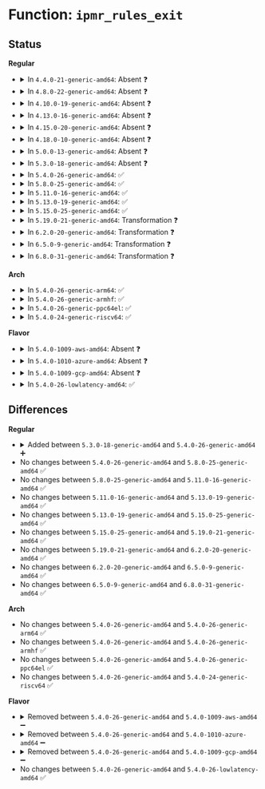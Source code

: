 # Function: <code>ipmr_rules_exit</code>

## Status
<b>Regular</b>
<ul>
<li>
<details>
<summary>In <code>4.4.0-21-generic-amd64</code>: Absent ❓</summary>

```json
{
  "name": "ipmr_rules_exit",
  "collision_type": "Unique Static",
  "inline_type": "Full",
  "funcs": [
    {
      "addr": 18446744071586876357,
      "name": "ipmr_rules_exit",
      "external": false,
      "loc": "net/ipv4/ipmr.c:308",
      "file": "net/ipv4/ipmr.c",
      "inline": "not declared, inlined",
      "caller_inline": [
        "net/ipv4/ipmr.c:ipmr_net_exit"
      ],
      "caller_func": []
    }
  ],
  "symbols": []
}
```
</details>
</li>
<li>
<details>
<summary>In <code>4.8.0-22-generic-amd64</code>: Absent ❓</summary>

```json
{
  "name": "ipmr_rules_exit",
  "collision_type": "Unique Static",
  "inline_type": "Full",
  "funcs": [
    {
      "addr": 18446744071587324853,
      "name": "ipmr_rules_exit",
      "external": false,
      "loc": "net/ipv4/ipmr.c:288",
      "file": "net/ipv4/ipmr.c",
      "inline": "not declared, inlined",
      "caller_inline": [
        "net/ipv4/ipmr.c:ipmr_net_exit"
      ],
      "caller_func": []
    }
  ],
  "symbols": []
}
```
</details>
</li>
<li>
<details>
<summary>In <code>4.10.0-19-generic-amd64</code>: Absent ❓</summary>

```json
{
  "name": "ipmr_rules_exit",
  "collision_type": "Unique Static",
  "inline_type": "Full",
  "funcs": [
    {
      "addr": 18446744071587527525,
      "name": "ipmr_rules_exit",
      "external": false,
      "loc": "net/ipv4/ipmr.c:293",
      "file": "net/ipv4/ipmr.c",
      "inline": "not declared, inlined",
      "caller_inline": [
        "net/ipv4/ipmr.c:ipmr_net_exit"
      ],
      "caller_func": []
    }
  ],
  "symbols": []
}
```
</details>
</li>
<li>
<details>
<summary>In <code>4.13.0-16-generic-amd64</code>: Absent ❓</summary>

```json
{
  "name": "ipmr_rules_exit",
  "collision_type": "Unique Static",
  "inline_type": "Full",
  "funcs": [
    {
      "addr": 18446744071587673571,
      "name": "ipmr_rules_exit",
      "external": false,
      "loc": "net/ipv4/ipmr.c:294",
      "file": "net/ipv4/ipmr.c",
      "inline": "not declared, inlined",
      "caller_inline": [
        "net/ipv4/ipmr.c:ipmr_net_exit"
      ],
      "caller_func": []
    }
  ],
  "symbols": []
}
```
</details>
</li>
<li>
<details>
<summary>In <code>4.15.0-20-generic-amd64</code>: Absent ❓</summary>

```json
{
  "name": "ipmr_rules_exit",
  "collision_type": "Unique Static",
  "inline_type": "Full",
  "funcs": [
    {
      "addr": 18446744071588199898,
      "name": "ipmr_rules_exit",
      "external": false,
      "loc": "net/ipv4/ipmr.c:311",
      "file": "net/ipv4/ipmr.c",
      "inline": "not declared, inlined",
      "caller_inline": [
        "net/ipv4/ipmr.c:ipmr_net_exit",
        "net/ipv4/ipmr.c:ipmr_net_init"
      ],
      "caller_func": []
    }
  ],
  "symbols": []
}
```
</details>
</li>
<li>
<details>
<summary>In <code>4.18.0-10-generic-amd64</code>: Absent ❓</summary>

```json
{
  "name": "ipmr_rules_exit",
  "collision_type": "Unique Static",
  "inline_type": "Full",
  "funcs": [
    {
      "addr": 18446744071588554218,
      "name": "ipmr_rules_exit",
      "external": false,
      "loc": "net/ipv4/ipmr.c:334",
      "file": "net/ipv4/ipmr.c",
      "inline": "not declared, inlined",
      "caller_inline": [
        "net/ipv4/ipmr.c:ipmr_net_exit",
        "net/ipv4/ipmr.c:ipmr_net_init"
      ],
      "caller_func": []
    }
  ],
  "symbols": []
}
```
</details>
</li>
<li>
<details>
<summary>In <code>5.0.0-13-generic-amd64</code>: Absent ❓</summary>

```json
{
  "name": "ipmr_rules_exit",
  "collision_type": "Unique Static",
  "inline_type": "Full",
  "funcs": [
    {
      "addr": 18446744071588750298,
      "name": "ipmr_rules_exit",
      "external": false,
      "loc": "net/ipv4/ipmr.c:337",
      "file": "net/ipv4/ipmr.c",
      "inline": "not declared, inlined",
      "caller_inline": [
        "net/ipv4/ipmr.c:ipmr_net_exit",
        "net/ipv4/ipmr.c:ipmr_net_init"
      ],
      "caller_func": []
    }
  ],
  "symbols": []
}
```
</details>
</li>
<li>
<details>
<summary>In <code>5.3.0-18-generic-amd64</code>: Absent ❓</summary>

```json
{
  "name": "ipmr_rules_exit",
  "collision_type": "Unique Static",
  "inline_type": "Full",
  "funcs": [
    {
      "addr": 18446744071589182970,
      "name": "ipmr_rules_exit",
      "external": false,
      "loc": "net/ipv4/ipmr.c:331",
      "file": "net/ipv4/ipmr.c",
      "inline": "not declared, inlined",
      "caller_inline": [
        "net/ipv4/ipmr.c:ipmr_net_exit",
        "net/ipv4/ipmr.c:ipmr_net_init"
      ],
      "caller_func": []
    }
  ],
  "symbols": []
}
```
</details>
</li>
<li>
<details>
<summary>In <code>5.4.0-26-generic-amd64</code>: ✅</summary>

```c
void ipmr_rules_exit(struct net * net)
```

```json
{
  "name": "ipmr_rules_exit",
  "collision_type": "Unique Static",
  "inline_type": "No",
  "funcs": [
    {
      "addr": 18446744071589407984,
      "name": "ipmr_rules_exit",
      "external": false,
      "loc": "net/ipv4/ipmr.c:268",
      "file": "net/ipv4/ipmr.c",
      "inline": "seen, unknown",
      "caller_inline": [],
      "caller_func": [
        "net/ipv4/ipmr.c:ipmr_net_exit",
        "net/ipv4/ipmr.c:ipmr_net_init"
      ]
    }
  ],
  "symbols": [
    {
      "addr": 18446744071589407984,
      "name": "ipmr_rules_exit",
      "section": ".text",
      "bind": "STB_LOCAL",
      "size": 130
    }
  ]
}
```
</details>
</li>
<li>
<details>
<summary>In <code>5.8.0-25-generic-amd64</code>: ✅</summary>

```c
void ipmr_rules_exit(struct net * net)
```

```json
{
  "name": "ipmr_rules_exit",
  "collision_type": "Unique Static",
  "inline_type": "No",
  "funcs": [
    {
      "addr": 18446744071590396208,
      "name": "ipmr_rules_exit",
      "external": false,
      "loc": "net/ipv4/ipmr.c:270",
      "file": "net/ipv4/ipmr.c",
      "inline": "seen, unknown",
      "caller_inline": [],
      "caller_func": [
        "net/ipv4/ipmr.c:ipmr_net_exit"
      ]
    }
  ],
  "symbols": [
    {
      "addr": 18446744071590396208,
      "name": "ipmr_rules_exit",
      "section": ".text",
      "bind": "STB_LOCAL",
      "size": 189
    }
  ]
}
```
</details>
</li>
<li>
<details>
<summary>In <code>5.11.0-16-generic-amd64</code>: ✅</summary>

```c
void ipmr_rules_exit(struct net * net)
```

```json
{
  "name": "ipmr_rules_exit",
  "collision_type": "Unique Static",
  "inline_type": "No",
  "funcs": [
    {
      "addr": 18446744071590453920,
      "name": "ipmr_rules_exit",
      "external": false,
      "loc": "net/ipv4/ipmr.c:270",
      "file": "net/ipv4/ipmr.c",
      "inline": "seen, unknown",
      "caller_inline": [],
      "caller_func": [
        "net/ipv4/ipmr.c:ipmr_net_exit"
      ]
    }
  ],
  "symbols": [
    {
      "addr": 18446744071590453920,
      "name": "ipmr_rules_exit",
      "section": ".text",
      "bind": "STB_LOCAL",
      "size": 189
    }
  ]
}
```
</details>
</li>
<li>
<details>
<summary>In <code>5.13.0-19-generic-amd64</code>: ✅</summary>

```c
void ipmr_rules_exit(struct net * net)
```

```json
{
  "name": "ipmr_rules_exit",
  "collision_type": "Unique Static",
  "inline_type": "No",
  "funcs": [
    {
      "addr": 18446744071590377968,
      "name": "ipmr_rules_exit",
      "external": false,
      "loc": "net/ipv4/ipmr.c:270",
      "file": "net/ipv4/ipmr.c",
      "inline": "seen, unknown",
      "caller_inline": [],
      "caller_func": [
        "net/ipv4/ipmr.c:ipmr_net_exit"
      ]
    }
  ],
  "symbols": [
    {
      "addr": 18446744071590377968,
      "name": "ipmr_rules_exit",
      "section": ".text",
      "bind": "STB_LOCAL",
      "size": 189
    }
  ]
}
```
</details>
</li>
<li>
<details>
<summary>In <code>5.15.0-25-generic-amd64</code>: ✅</summary>

```c
void ipmr_rules_exit(struct net * net)
```

```json
{
  "name": "ipmr_rules_exit",
  "collision_type": "Unique Static",
  "inline_type": "No",
  "funcs": [
    {
      "addr": 18446744071591172080,
      "name": "ipmr_rules_exit",
      "external": false,
      "loc": "net/ipv4/ipmr.c:272",
      "file": "net/ipv4/ipmr.c",
      "inline": "seen, unknown",
      "caller_inline": [],
      "caller_func": [
        "net/ipv4/ipmr.c:ipmr_net_exit"
      ]
    }
  ],
  "symbols": [
    {
      "addr": 18446744071591172080,
      "name": "ipmr_rules_exit",
      "section": ".text",
      "bind": "STB_LOCAL",
      "size": 189
    }
  ]
}
```
</details>
</li>
<li>
<details>
<summary>In <code>5.19.0-21-generic-amd64</code>: Transformation ❓</summary>

```c
void ipmr_rules_exit(struct net * net)
```

```json
{
  "name": "ipmr_rules_exit",
  "collision_type": "Unique Static",
  "inline_type": "No",
  "funcs": [
    {
      "addr": 0,
      "name": "ipmr_rules_exit",
      "external": false,
      "loc": "net/ipv4/ipmr.c:267",
      "file": "net/ipv4/ipmr.c",
      "inline": "seen, unknown",
      "caller_inline": [],
      "caller_func": [
        "net/ipv4/ipmr.c:ipmr_net_exit_batch"
      ]
    }
  ],
  "symbols": [
    {
      "addr": 18446744071592832336,
      "name": "ipmr_rules_exit",
      "section": ".text",
      "bind": "STB_LOCAL",
      "size": 266
    },
    {
      "addr": 18446744071594619938,
      "name": "ipmr_rules_exit.cold",
      "section": ".text",
      "bind": "STB_LOCAL",
      "size": 20
    }
  ]
}
```
</details>
</li>
<li>
<details>
<summary>In <code>6.2.0-20-generic-amd64</code>: Transformation ❓</summary>

```c
void ipmr_rules_exit(struct net * net)
```

```json
{
  "name": "ipmr_rules_exit",
  "collision_type": "Unique Static",
  "inline_type": "No",
  "funcs": [
    {
      "addr": 0,
      "name": "ipmr_rules_exit",
      "external": false,
      "loc": "net/ipv4/ipmr.c:272",
      "file": "net/ipv4/ipmr.c",
      "inline": "seen, unknown",
      "caller_inline": [],
      "caller_func": [
        "net/ipv4/ipmr.c:ipmr_net_exit_batch"
      ]
    }
  ],
  "symbols": [
    {
      "addr": 18446744071594710592,
      "name": "ipmr_rules_exit",
      "section": ".text",
      "bind": "STB_LOCAL",
      "size": 266
    },
    {
      "addr": 18446744071596354809,
      "name": "ipmr_rules_exit.cold",
      "section": ".text",
      "bind": "STB_LOCAL",
      "size": 20
    }
  ]
}
```
</details>
</li>
<li>
<details>
<summary>In <code>6.5.0-9-generic-amd64</code>: Transformation ❓</summary>

```c
void ipmr_rules_exit(struct net * net)
```

```json
{
  "name": "ipmr_rules_exit",
  "collision_type": "Unique Static",
  "inline_type": "No",
  "funcs": [
    {
      "addr": 0,
      "name": "ipmr_rules_exit",
      "external": false,
      "loc": "net/ipv4/ipmr.c:272",
      "file": "net/ipv4/ipmr.c",
      "inline": "seen, unknown",
      "caller_inline": [],
      "caller_func": [
        "net/ipv4/ipmr.c:ipmr_net_exit_batch"
      ]
    }
  ],
  "symbols": [
    {
      "addr": 18446744071595100368,
      "name": "ipmr_rules_exit",
      "section": ".text",
      "bind": "STB_LOCAL",
      "size": 266
    },
    {
      "addr": 18446744071596883593,
      "name": "ipmr_rules_exit.cold",
      "section": ".text",
      "bind": "STB_LOCAL",
      "size": 20
    }
  ]
}
```
</details>
</li>
<li>
<details>
<summary>In <code>6.8.0-31-generic-amd64</code>: Transformation ❓</summary>

```c
void ipmr_rules_exit(struct net * net)
```

```json
{
  "name": "ipmr_rules_exit",
  "collision_type": "Unique Static",
  "inline_type": "No",
  "funcs": [
    {
      "addr": 0,
      "name": "ipmr_rules_exit",
      "external": false,
      "loc": "net/ipv4/ipmr.c:272",
      "file": "net/ipv4/ipmr.c",
      "inline": "seen, unknown",
      "caller_inline": [],
      "caller_func": [
        "net/ipv4/ipmr.c:ipmr_net_exit_batch"
      ]
    }
  ],
  "symbols": [
    {
      "addr": 18446744071595913040,
      "name": "ipmr_rules_exit",
      "section": ".text",
      "bind": "STB_LOCAL",
      "size": 266
    },
    {
      "addr": 18446744071597807765,
      "name": "ipmr_rules_exit.cold",
      "section": ".text",
      "bind": "STB_LOCAL",
      "size": 20
    }
  ]
}
```
</details>
</li>
</ul>
<b>Arch</b>
<ul>
<li>
<details>
<summary>In <code>5.4.0-26-generic-arm64</code>: ✅</summary>

```c
void ipmr_rules_exit(struct net * net)
```

```json
{
  "name": "ipmr_rules_exit",
  "collision_type": "Unique Static",
  "inline_type": "No",
  "funcs": [
    {
      "addr": 18446603336503051376,
      "name": "ipmr_rules_exit",
      "external": false,
      "loc": "net/ipv4/ipmr.c:268",
      "file": "net/ipv4/ipmr.c",
      "inline": "seen, unknown",
      "caller_inline": [],
      "caller_func": [
        "net/ipv4/ipmr.c:ipmr_net_exit",
        "net/ipv4/ipmr.c:ipmr_net_init"
      ]
    }
  ],
  "symbols": [
    {
      "addr": 18446603336503051376,
      "name": "ipmr_rules_exit",
      "section": ".text",
      "bind": "STB_LOCAL",
      "size": 140
    }
  ]
}
```
</details>
</li>
<li>
<details>
<summary>In <code>5.4.0-26-generic-armhf</code>: ✅</summary>

```c
void ipmr_rules_exit(struct net * net)
```

```json
{
  "name": "ipmr_rules_exit",
  "collision_type": "Unique Static",
  "inline_type": "No",
  "funcs": [
    {
      "addr": 3235742316,
      "name": "ipmr_rules_exit",
      "external": false,
      "loc": "net/ipv4/ipmr.c:268",
      "file": "net/ipv4/ipmr.c",
      "inline": "seen, unknown",
      "caller_inline": [],
      "caller_func": [
        "net/ipv4/ipmr.c:ipmr_net_exit",
        "net/ipv4/ipmr.c:ipmr_net_init"
      ]
    }
  ],
  "symbols": [
    {
      "addr": 3235742316,
      "name": "ipmr_rules_exit",
      "section": ".text",
      "bind": "STB_LOCAL",
      "size": 116
    }
  ]
}
```
</details>
</li>
<li>
<details>
<summary>In <code>5.4.0-26-generic-ppc64el</code>: ✅</summary>

```c
void ipmr_rules_exit(struct net * net)
```

```json
{
  "name": "ipmr_rules_exit",
  "collision_type": "Unique Static",
  "inline_type": "No",
  "funcs": [
    {
      "addr": 13835058055296760176,
      "name": "ipmr_rules_exit",
      "external": false,
      "loc": "net/ipv4/ipmr.c:268",
      "file": "net/ipv4/ipmr.c",
      "inline": "seen, unknown",
      "caller_inline": [],
      "caller_func": [
        "net/ipv4/ipmr.c:ipmr_net_exit",
        "net/ipv4/ipmr.c:ipmr_net_init"
      ]
    }
  ],
  "symbols": [
    {
      "addr": 13835058055296760176,
      "name": "ipmr_rules_exit",
      "section": ".text",
      "bind": "STB_LOCAL",
      "size": 224
    }
  ]
}
```
</details>
</li>
<li>
<details>
<summary>In <code>5.4.0-24-generic-riscv64</code>: ✅</summary>

```c
void ipmr_rules_exit(struct net * net)
```

```json
{
  "name": "ipmr_rules_exit",
  "collision_type": "Unique Static",
  "inline_type": "No",
  "funcs": [
    {
      "addr": 18446743936279121124,
      "name": "ipmr_rules_exit",
      "external": false,
      "loc": "net/ipv4/ipmr.c:268",
      "file": "net/ipv4/ipmr.c",
      "inline": "seen, unknown",
      "caller_inline": [],
      "caller_func": [
        "net/ipv4/ipmr.c:ipmr_net_exit",
        "net/ipv4/ipmr.c:ipmr_net_init"
      ]
    }
  ],
  "symbols": [
    {
      "addr": 18446743936279121124,
      "name": "ipmr_rules_exit",
      "section": ".text",
      "bind": "STB_LOCAL",
      "size": 128
    }
  ]
}
```
</details>
</li>
</ul>
<b>Flavor</b>
<ul>
<li>
<details>
<summary>In <code>5.4.0-1009-aws-amd64</code>: Absent ❓</summary>

```json
{
  "name": "ipmr_rules_exit",
  "collision_type": "Unique Static",
  "inline_type": "Full",
  "funcs": [
    {
      "addr": 18446744071589012970,
      "name": "ipmr_rules_exit",
      "external": false,
      "loc": "net/ipv4/ipmr.c:331",
      "file": "net/ipv4/ipmr.c",
      "inline": "not declared, inlined",
      "caller_inline": [
        "net/ipv4/ipmr.c:ipmr_net_exit",
        "net/ipv4/ipmr.c:ipmr_net_init"
      ],
      "caller_func": []
    }
  ],
  "symbols": []
}
```
</details>
</li>
<li>
<details>
<summary>In <code>5.4.0-1010-azure-amd64</code>: Absent ❓</summary>

```json
{
  "name": "ipmr_rules_exit",
  "collision_type": "Unique Static",
  "inline_type": "Full",
  "funcs": [
    {
      "addr": 18446744071588736026,
      "name": "ipmr_rules_exit",
      "external": false,
      "loc": "net/ipv4/ipmr.c:331",
      "file": "net/ipv4/ipmr.c",
      "inline": "not declared, inlined",
      "caller_inline": [
        "net/ipv4/ipmr.c:ipmr_net_exit",
        "net/ipv4/ipmr.c:ipmr_net_init"
      ],
      "caller_func": []
    }
  ],
  "symbols": []
}
```
</details>
</li>
<li>
<details>
<summary>In <code>5.4.0-1009-gcp-amd64</code>: Absent ❓</summary>

```json
{
  "name": "ipmr_rules_exit",
  "collision_type": "Unique Static",
  "inline_type": "Full",
  "funcs": [
    {
      "addr": 18446744071589449354,
      "name": "ipmr_rules_exit",
      "external": false,
      "loc": "net/ipv4/ipmr.c:331",
      "file": "net/ipv4/ipmr.c",
      "inline": "not declared, inlined",
      "caller_inline": [
        "net/ipv4/ipmr.c:ipmr_net_exit",
        "net/ipv4/ipmr.c:ipmr_net_init"
      ],
      "caller_func": []
    }
  ],
  "symbols": []
}
```
</details>
</li>
<li>
<details>
<summary>In <code>5.4.0-26-lowlatency-amd64</code>: ✅</summary>

```c
void ipmr_rules_exit(struct net * net)
```

```json
{
  "name": "ipmr_rules_exit",
  "collision_type": "Unique Static",
  "inline_type": "No",
  "funcs": [
    {
      "addr": 18446744071589494384,
      "name": "ipmr_rules_exit",
      "external": false,
      "loc": "net/ipv4/ipmr.c:268",
      "file": "net/ipv4/ipmr.c",
      "inline": "seen, unknown",
      "caller_inline": [],
      "caller_func": [
        "net/ipv4/ipmr.c:ipmr_net_exit",
        "net/ipv4/ipmr.c:ipmr_net_init"
      ]
    }
  ],
  "symbols": [
    {
      "addr": 18446744071589494384,
      "name": "ipmr_rules_exit",
      "section": ".text",
      "bind": "STB_LOCAL",
      "size": 130
    }
  ]
}
```
</details>
</li>
</ul>

## Differences
<b>Regular</b>
<ul>
<li>
<details>
<summary>Added between <code>5.3.0-18-generic-amd64</code> and <code>5.4.0-26-generic-amd64</code> ➕</summary>

```c
void ipmr_rules_exit(struct net * net)
```
</details>
</li>
<li>
No changes between <code>5.4.0-26-generic-amd64</code> and <code>5.8.0-25-generic-amd64</code> ✅
</li>
<li>
No changes between <code>5.8.0-25-generic-amd64</code> and <code>5.11.0-16-generic-amd64</code> ✅
</li>
<li>
No changes between <code>5.11.0-16-generic-amd64</code> and <code>5.13.0-19-generic-amd64</code> ✅
</li>
<li>
No changes between <code>5.13.0-19-generic-amd64</code> and <code>5.15.0-25-generic-amd64</code> ✅
</li>
<li>
No changes between <code>5.15.0-25-generic-amd64</code> and <code>5.19.0-21-generic-amd64</code> ✅
</li>
<li>
No changes between <code>5.19.0-21-generic-amd64</code> and <code>6.2.0-20-generic-amd64</code> ✅
</li>
<li>
No changes between <code>6.2.0-20-generic-amd64</code> and <code>6.5.0-9-generic-amd64</code> ✅
</li>
<li>
No changes between <code>6.5.0-9-generic-amd64</code> and <code>6.8.0-31-generic-amd64</code> ✅
</li>
</ul>
<b>Arch</b>
<ul>
<li>
No changes between <code>5.4.0-26-generic-amd64</code> and <code>5.4.0-26-generic-arm64</code> ✅
</li>
<li>
No changes between <code>5.4.0-26-generic-amd64</code> and <code>5.4.0-26-generic-armhf</code> ✅
</li>
<li>
No changes between <code>5.4.0-26-generic-amd64</code> and <code>5.4.0-26-generic-ppc64el</code> ✅
</li>
<li>
No changes between <code>5.4.0-26-generic-amd64</code> and <code>5.4.0-24-generic-riscv64</code> ✅
</li>
</ul>
<b>Flavor</b>
<ul>
<li>
<details>
<summary>Removed between <code>5.4.0-26-generic-amd64</code> and <code>5.4.0-1009-aws-amd64</code> ➖</summary>

```c
void ipmr_rules_exit(struct net * net)
```
</details>
</li>
<li>
<details>
<summary>Removed between <code>5.4.0-26-generic-amd64</code> and <code>5.4.0-1010-azure-amd64</code> ➖</summary>

```c
void ipmr_rules_exit(struct net * net)
```
</details>
</li>
<li>
<details>
<summary>Removed between <code>5.4.0-26-generic-amd64</code> and <code>5.4.0-1009-gcp-amd64</code> ➖</summary>

```c
void ipmr_rules_exit(struct net * net)
```
</details>
</li>
<li>
No changes between <code>5.4.0-26-generic-amd64</code> and <code>5.4.0-26-lowlatency-amd64</code> ✅
</li>
</ul>
